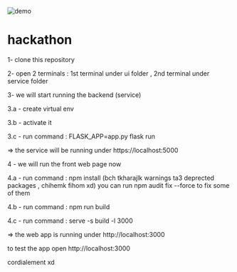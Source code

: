 ![demo](https://user-images.githubusercontent.com/43929137/175022909-2ff8b765-ebe9-4c9c-b232-85af78ac3cc3.png)
# hackathon
  
  
  
1- clone this repository  

2- open 2 terminals : 1st terminal under ui folder , 2nd terminal under service folder  

3- we will start running the backend (service)  

3.a - create virtual env  

3.b - activate it   

3.c - run command : FLASK_APP=app.py flask run  

=> the service will be running under https://localhost:5000  

4 - we will run the front web page now   

4.a - run command : npm install (bch tkharajlk warnings ta3 deprected packages , chihemk fihom xd) you can run npm audit fix --force to fix some of them   

4.b - run command : npm run build  

4.c - run command : serve -s build -l 3000  

=> the web app is running under http://localhost:3000    

to test the app open http://localhost:3000  

cordialement xd  
